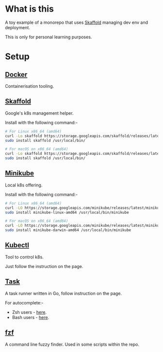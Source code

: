 # What is this

A toy example of a monorepo that uses [Skaffold](https://skaffold.dev/) managing dev env and deployment.

This is only for personal learning purposes.

# Setup

## [Docker](https://docs.docker.com/get-docker/)

Containerisation tooling.

## [Skaffold](https://skaffold.dev/)

Google's k8s management helper.

Install with the following command:-

```bash
# For Linux x86_64 (amd64)
curl -Lo skaffold https://storage.googleapis.com/skaffold/releases/latest/skaffold-linux-amd64 && \
sudo install skaffold /usr/local/bin/

# For macOS on x86_64 (amd64)
curl -Lo skaffold https://storage.googleapis.com/skaffold/releases/latest/skaffold-darwin-amd64 && \
sudo install skaffold /usr/local/bin/
```

## [Minikube](https://minikube.sigs.k8s.io/docs/)

Local k8s offering.

Install with the following command:-

```bash
# For Linux x86_64 (amd64)
curl -LO https://storage.googleapis.com/minikube/releases/latest/minikube-linux-amd64 && \
sudo install minikube-linux-amd64 /usr/local/bin/minikube

# For macOS on x86_64 (amd64)
curl -LO https://storage.googleapis.com/minikube/releases/latest/minikube-darwin-amd64 && \
sudo install minikube-darwin-amd64 /usr/local/bin/minikube
```

## [Kubectl](https://kubernetes.io/docs/tasks/tools/)

Tool to control k8s.

Just follow the instruction on the page.


## [Task](https://taskfile.dev/#/installation)

A task runner written in Go, follow instruction on the page.

For autocomplete:-

- Zsh users - [here](https://github.com/sawadashota/go-task-completions).
- Bash users - [here](https://github.com/bfarayev/task/blob/feature/autocomplete/completion/task.bash).


## [fzf](https://github.com/junegunn/fzf)

A command line fuzzy finder. Used in some scripts within the repo.
